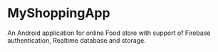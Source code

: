 # MyShoppingApp
An Android application for online Food store with support of Firebase authentication, Realtime database and storage.
